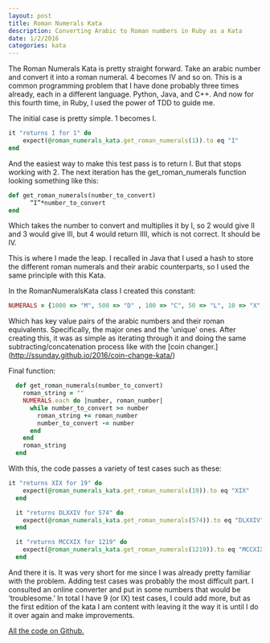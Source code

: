 ```yaml
---
layout: post
title: Roman Numerals Kata
description: Converting Arabic to Roman numbers in Ruby as a Kata
date: 1/2/2016
categories: kata
---
```


The Roman Numerals Kata is pretty straight forward. Take an arabic number and convert it into a roman numeral. 4 becomes IV and so on. This is a common programming problem that I have done probably three times already, each in a different language. Python, Java, and C++. And now for this fourth time, in Ruby, I used the power of TDD to guide me.

The initial case is pretty simple. 1 becomes I.

```ruby
it "returns I for 1" do
    expect(@roman_numerals_kata.get_roman_numerals(1)).to eq "I"
end
```

And the easiest way to make this test pass is to return I. But that stops working with 2. The next iteration has the get_roman_numerals function looking something like this:

```ruby
def get_roman_numerals(number_to_convert)
      “I”*number_to_convert
end
```

Which takes the number to convert and multiplies it by I, so 2 would give II and 3 would give III, but 4 would return IIII, which is not correct. It should be IV.

This is where I made the leap. I recalled in Java that I used a hash to store the different roman numerals and their arabic counterparts, so I used the same principle with this Kata.

In the RomanNumeralsKata class I created this constant:

```ruby
NUMERALS = {1000 => "M", 500 => "D" , 100 => "C", 50 => "L", 10 => "X", 9 => "IX", 5 =>  "V" , 4 => "IV", 1 => "I"}
```
Which has key value pairs of the arabic numbers and their roman equivalents. Specifically, the major ones and the 'unique' ones. After creating this, it was as simple as iterating through it and doing the same subtracting/concatenation process like with the [coin changer.] (http://ssunday.github.io/2016/coin-change-kata/)

Final function:

```ruby
  def get_roman_numerals(number_to_convert)
    roman_string = ""
    NUMERALS.each do |number, roman_number|
      while number_to_convert >= number
        roman_string += roman_number
        number_to_convert -= number
      end
    end
    roman_string
  end
```

With this, the code passes a variety of test cases such as these:

```ruby
it "returns XIX for 19" do
    expect(@roman_numerals_kata.get_roman_numerals(19)).to eq "XIX"
  end

  it "returns DLXXIV for 574" do
    expect(@roman_numerals_kata.get_roman_numerals(574)).to eq "DLXXIV"
  end

  it "returns MCCXIX for 1219" do
    expect(@roman_numerals_kata.get_roman_numerals(1219)).to eq "MCCXIX"
  end
```

And there it is. It was very short for me since I was already pretty familiar with the problem. Adding test cases was probably the most difficult part. I consulted an online converter and put in some numbers that would be ‘troublesome.’ In total I have 9 (or IX) test cases, I could add more, but as the first edition of the kata I am content with leaving it the way it is until I do it over again and make improvements.

[All the code on Github.](https://github.com/ssunday/RomanNumeralsKata)
